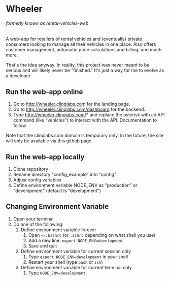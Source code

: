 # Wheeler
###### formerly known as rental-vehicles-web
A web-app for retailers of rental vehicles and (eventually) private consumers looking to manage all their vehicles in one place. Also offers customer management, automatic price calculations and billing, and much more.

That's the idea anyway. In reality, this project was never meant to be serious and will likely never be "finished." It's just a way for me to evolve as a developer.

## Run the web-app online

1. Go to http://wheeler.clinqlabs.com for the landing page.
2. Go to http://wheeler.clinqlabs.com/dashboard for the backend.
3. Type http://wheeler.clinqlabs.com/* and replace the asterisk with an API command (like "vehicles") to interact with the API. Documentation to follow.

Note that the clinqlabs.com domain is temporary only. In the future, the site will only be available via this github page.

## Run the web-app locally

1. Clone repository
2. Rename directory "config_example" into "config"
3. Adjust config variables
4. Define environment variable NODE_ENV as "production" or "development" (default is "development")

## Changing Environment Variable

1. Open your terminal
2. Do one of the following:
    1. Define environment variable forever
        1. Open `~/.bashrc` (or `.zshrc` depending on what shell you use)
        2. Add a new line: `export NODE_ENV=development`
        3. Save and quit
    2. Define environment variable for current session only
        1. Type `export NODE_ENV=development` in your shell
        2. Restart your shell (type `bash` or `zsh`)
    3. Define environment variable for current terminal only
        1. Type `NODE_ENV=development`